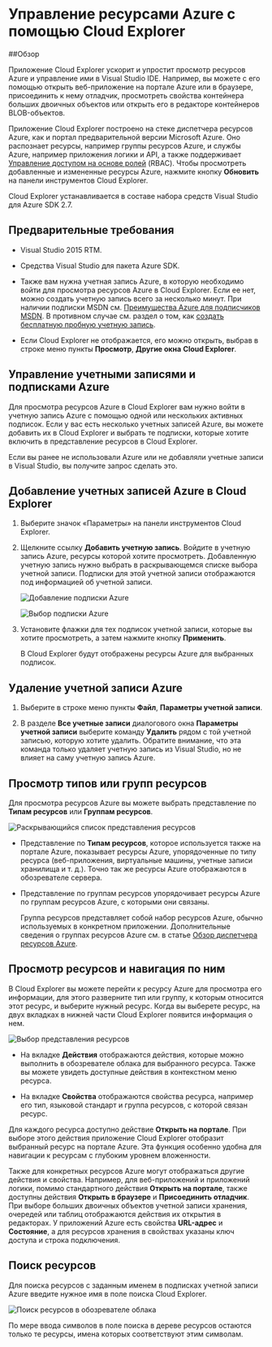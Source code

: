 <properties 
   pageTitle="Управление ресурсами Azure с помощью Cloud Explorer"
   description="Узнайте, как использовать Cloud Explorer для просмотра ресурсов Azure и управления ими в Visual Studio."
   services="visual-studio-online"
   documentationCenter="na"
   authors="TomArcher"
   manager="douge"
   editor="" />
<tags 
   ms.service="multiple"
   ms.devlang="dotnet"
   ms.topic="article"
   ms.tgt_pltfrm="na"
   ms.workload="multiple"
   ms.date="08/13/2015"
   ms.author="tarcher" />

# Управление ресурсами Azure с помощью Cloud Explorer

##Обзор

Приложение Cloud Explorer ускорит и упростит просмотр ресурсов Azure и управление ими в Visual Studio IDE. Например, вы можете с его помощью открыть веб-приложение на портале Azure или в браузере, присоединить к нему отладчик, просмотреть свойства контейнера больших двоичных объектов или открыть его в редакторе контейнеров BLOB-объектов.

Приложение Cloud Explorer построено на стеке диспетчера ресурсов Azure, как и портал предварительной версии Microsoft Azure. Оно распознает ресурсы, например группы ресурсов Azure, и службы Azure, например приложения логики и API, а также поддерживает [Управление доступом на основе ролей](../role-based-access-control-configure/) (RBAC). Чтобы просмотреть добавленные и измененные ресурсы Azure, нажмите кнопку **Обновить** на панели инструментов Cloud Explorer.

Cloud Explorer устанавливается в составе набора средств Visual Studio для Azure SDK 2.7.

## Предварительные требования

- Visual Studio 2015 RTM.

- Средства Visual Studio для пакета Azure SDK.
- Также вам нужна учетная запись Azure, в которую необходимо войти для просмотра ресурсов Azure в Cloud Explorer. Если ее нет, можно создать учетную запись всего за несколько минут. При наличии подписки MSDN см. [Преимущества Azure для подписчиков MSDN](http://azure.microsoft.com/pricing/member-offers/msdn-benefits-details/). В противном случае см. раздел о том, как [создать бесплатную пробную учетную запись](http://azure.microsoft.com/pricing/free-trial/).

- Если Cloud Explorer не отображается, его можно открыть, выбрав в строке меню пункты **Просмотр**, **Другие окна** **Cloud Explorer**.

## Управление учетными записями и подписками Azure

Для просмотра ресурсов Azure в Cloud Explorer вам нужно войти в учетную запись Azure с помощью одной или нескольких активных подписок. Если у вас есть несколько учетных записей Azure, вы можете добавить их в Cloud Explorer и выбрать те подписки, которые хотите включить в представление ресурсов в Cloud Explorer.

Если вы ранее не использовали Azure или не добавляли учетные записи в Visual Studio, вы получите запрос сделать это.

## Добавление учетных записей Azure в Cloud Explorer

1. Выберите значок «Параметры» на панели инструментов Cloud Explorer.

1. Щелкните ссылку **Добавить учетную запись**. Войдите в учетную запись Azure, ресурсы которой хотите просмотреть. Добавленную учетную запись нужно выбрать в раскрывающемся списке выбора учетной записи. Подписки для этой учетной записи отображаются под информацией об учетной записи.

    ![Добавление подписки Azure](./media/vs-azure-tools-resources-managing-with-cloud-explorer/IC819514.png)

    ![Выбор подписки Azure](./media/vs-azure-tools-resources-managing-with-cloud-explorer/IC819515.png)

1. Установите флажки для тех подписок учетной записи, которые вы хотите просмотреть, а затем нажмите кнопку **Применить**.

    В Cloud Explorer будут отображены ресурсы Azure для выбранных подписок.

## Удаление учетной записи Azure

1. Выберите в строке меню пункты **Файл**, **Параметры учетной записи**.

1. В разделе **Все учетные записи** диалогового окна **Параметры учетной записи** выберите команду **Удалить** рядом с той учетной записью, которую хотите удалить. Обратите внимание, что эта команда только удаляет учетную запись из Visual Studio, но не влияет на саму учетную запись Azure.

## Просмотр типов или групп ресурсов

Для просмотра ресурсов Azure вы можете выбрать представление по **Типам ресурсов** или **Группам ресурсов**.

![Раскрывающийся список представления ресурсов](./media/vs-azure-tools-resources-managing-with-cloud-explorer/IC819516.png)

- Представление по **Типам ресурсов**, которое используется также на портале Azure, показывает ресурсы Azure, упорядоченные по типу ресурса (веб-приложения, виртуальные машины, учетные записи хранилища и т. д.). Точно так же ресурсы Azure отображаются в обозревателе сервера.

- Представление по группам ресурсов упорядочивает ресурсы Azure по группам ресурсов Azure, с которыми они связаны.

 
	Группа ресурсов представляет собой набор ресурсов Azure, обычно используемых в конкретном приложении. Дополнительные сведения о группах ресурсов Azure см. в статье [Обзор диспетчера ресурсов Azure](https://azure.microsoft.com/documentation/articles/resource-group-overview/).

## Просмотр ресурсов и навигация по ним

В Cloud Explorer вы можете перейти к ресурсу Azure для просмотра его информации, для этого разверните тип или группу, к которым относится этот ресурс, и выберите нужный ресурс. Когда вы выберете ресурс, на двух вкладках в нижней части Cloud Explorer появится информация о нем.

![Выбор представления ресурсов](./media/vs-azure-tools-resources-managing-with-cloud-explorer/IC819517.png)

- На вкладке **Действия** отображаются действия, которые можно выполнить в обозревателе облака для выбранного ресурса. Также вы можете увидеть доступные действия в контекстном меню ресурса.

- На вкладке **Свойства** отображаются свойства ресурса, например его тип, языковой стандарт и группа ресурсов, с которой связан ресурс.

Для каждого ресурса доступно действие **Открыть на портале**. При выборе этого действия приложение Cloud Explorer отобразит выбранный ресурс на портале Azure. Эта функция особенно удобна для навигации к ресурсам с глубоким уровнем вложенности.

Также для конкретных ресурсов Azure могут отображаться другие действия и свойства. Например, для веб-приложений и приложений логики, помимо стандартного действия **Открыть на портале**, также доступны действия **Открыть в браузере** и **Присоединить отладчик**. При выборе больших двоичных объектов учетной записи хранения, очередей или таблиц отображаются действия их открытия в редакторах. У приложений Azure есть свойства **URL-адрес** и **Состояние**, а для ресурсов хранения в свойствах указаны ключ доступа и строка подключения.

## Поиск ресурсов

Для поиска ресурсов с заданным именем в подписках учетной записи Azure введите нужное имя в поле поиска Cloud Explorer.

![Поиск ресурсов в обозревателе облака](./media/vs-azure-tools-resources-managing-with-cloud-explorer/IC820394.png)

По мере ввода символов в поле поиска в дереве ресурсов остаются только те ресурсы, имена которых соответствуют этим символам.

<!---HONumber=AcomDC_1217_2015-->